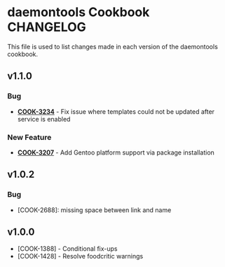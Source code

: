 daemontools Cookbook CHANGELOG
==============================
This file is used to list changes made in each version of the daemontools cookbook.


v1.1.0
------
### Bug
- **[COOK-3234](https://tickets.opscode.com/browse/COOK-3234)** - Fix issue where templates could not be updated after service is enabled

### New Feature
- **[COOK-3207](https://tickets.opscode.com/browse/COOK-3207)** - Add Gentoo platform support via package installation

v1.0.2
------
### Bug
- [COOK-2688]: missing space between link and name

v1.0.0
------
- [COOK-1388] - Conditional fix-ups
- [COOK-1428] - Resolve foodcritic warnings
